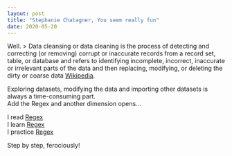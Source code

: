 ```yaml
---
layout: post
title: "Stephanie Chatagner, You seem really fun"
date: 2020-05-20
---
```


Well. > Data cleansing or data cleaning is the process of detecting and correcting (or removing) corrupt or inaccurate records from a record set, table, or database and refers to identifying incomplete, incorrect, inaccurate or irrelevant parts of the data and then replacing, modifying, or deleting the dirty or coarse data [Wikipedia](https://en.wikipedia.org/wiki/Data_cleansing).

Exploring datasets, modifying the data and importing other datasets is always a time-consuming part.   
Add the Regex and another dimension opens...  

I read [Regex](https://blog.usejournal.com/regular-expressions-a-complete-beginners-tutorial-c7327b9fd8eb)   
I learn [Regex](https://github.com/ziishaned/learn-regex/blob/master/translations/README-fr.md)   
I practice [Regex](https://regex101.com/#python)   

Step by step, ferociously!


